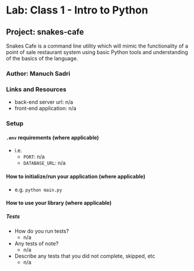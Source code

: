 # Lab: Class 1 - Intro to Python

## Project: snakes-cafe

Snakes Cafe is a command line utility which will mimic the functionality of a point of sale restaurant system using 
basic Python tools and understanding of the basics of the language.

### Author: Manuch Sadri

### Links and Resources
- back-end server url: n/a
- front-end application: n/a

### Setup

#### `.env` requirements (where applicable)

- i.e.
  - `PORT`: n/a
  - `DATABASE_URL`: n/a

#### How to initialize/run your application (where applicable)

- e.g. `python main.py`

#### How to use your library (where applicable)

##### Tests
- How do you run tests?
  - n/a
- Any tests of note?
  - n/a
- Describe any tests that you did not complete, skipped, etc
  - n/a